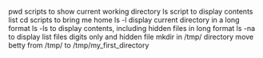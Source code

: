 pwd scripts to show current working directory
ls script to display contents list
cd scripts to bring me home
ls -l display current directory in a long format
ls -ls to display contents, including hidden files in long format
ls -na to display list files digits only and hidden file
mkdir in /tmp/ directory
move betty from /tmp/ to /tmp/my_first_directory

